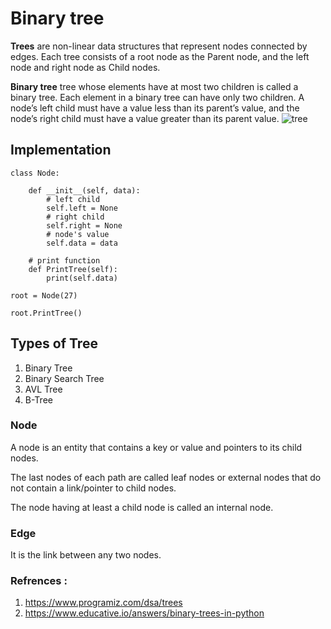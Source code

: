# Binary tree
**Trees** are non-linear data structures that represent nodes connected by edges. Each tree consists of a root node as the Parent node, and the left node and right node as Child nodes.

**Binary tree** tree whose elements have at most two children is called a binary tree. Each element in a binary tree can have only two children. A node’s left child must have a value less than its parent’s value, and the node’s right child must have a value greater than its parent value.
![tree](https://cdn.programiz.com/sites/tutorial2program/files/tree_0.png)


## Implementation
```
class Node:

    def __init__(self, data):
        # left child
        self.left = None
        # right child
        self.right = None
        # node's value
        self.data = data

    # print function
    def PrintTree(self):
        print(self.data)

root = Node(27)

root.PrintTree()

```

## Types of Tree
1. Binary Tree
2. Binary Search Tree
3. AVL Tree
4. B-Tree

### Node
A node is an entity that contains a key or value and pointers to its child nodes.

The last nodes of each path are called leaf nodes or external nodes that do not contain a link/pointer to child nodes.

The node having at least a child node is called an internal node.

### Edge
It is the link between any two nodes.
### Refrences :
1. https://www.programiz.com/dsa/trees
2. https://www.educative.io/answers/binary-trees-in-python
